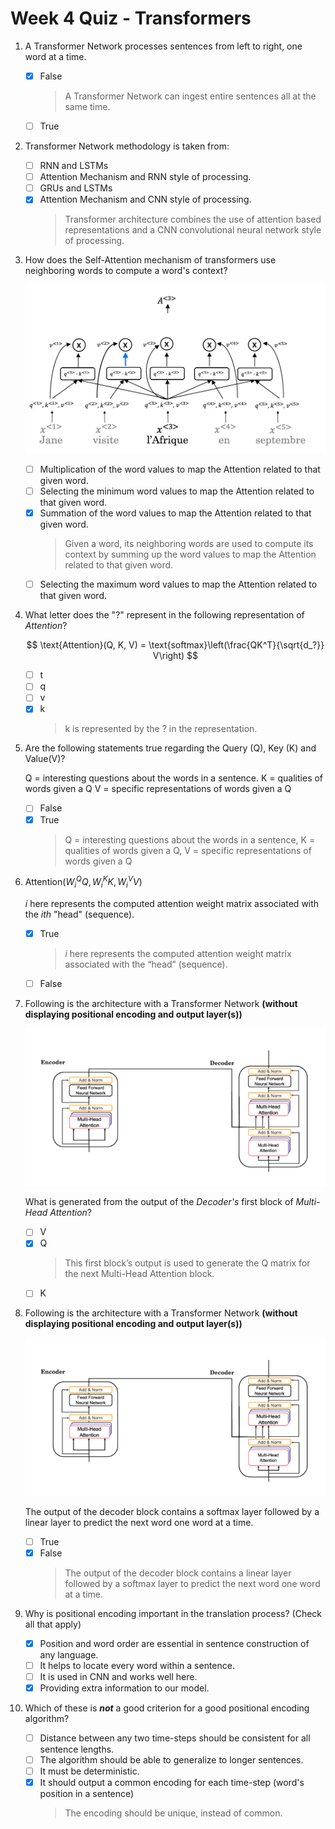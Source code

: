 # Week 4 Quiz - Transformers

1. A Transformer Network processes sentences from left to right, one word at a time.

    - [X] False
        > A Transformer Network can ingest entire sentences all at the same time.
    - [ ] True

2. Transformer Network methodology is taken from:

    - [ ] RNN and LSTMs
    - [ ] Attention Mechanism and RNN style of processing.
    - [ ] GRUs and LSTMs
    - [X] Attention Mechanism and CNN style of processing.
        > Transformer architecture combines the use of attention based representations and a CNN convolutional neural network style of processing.

3. How does the Self-Attention mechanism of transformers use neighboring words to compute a word's context?

    ![Alt text](trans-1.png)

    - [ ] Multiplication of the word values to map the Attention related to that given word.
    - [ ] Selecting the minimum word values to map the Attention related to that given word.
    - [X] Summation of the word values to map the Attention related to that given word.
        > Given a word, its neighboring words are used to compute its context by summing up the word values to map the Attention related to that given word.
    - [ ] Selecting the maximum word values to map the Attention related to that given word.

4. What letter does the "?" represent in the following representation of *Attention*?

    $$
        \text{Attention}(Q, K, V) = \text{softmax}\left(\frac{QK^T}{\sqrt{d_?}} V\right)
    $$

    - [ ] t
    - [ ] q
    - [ ] v
    - [X] k
        > k is represented by the ? in the representation.

5. Are the following statements true regarding the Query (Q), Key (K) and Value(V)?

    Q = interesting questions about the words in a sentence.
    K = qualities of words given a Q
    V = specific representations of words given a Q

    - [ ] False
    - [X] True
        > Q = interesting questions about the words in a sentence, K = qualities of words given a Q, V = specific representations of words given a Q

6. $\text{Attention}(W_i^Q Q, W_i^K K, W_i^V V)$

    $i$ here represents the computed attention weight matrix associated with the $ith$ "head" (sequence).

    - [X] True
        > *i* here represents the computed attention weight matrix associated with the “head” (sequence).
    - [ ] False

7. Following is the architecture with a Transformer Network **(without displaying positional encoding and output layer(s))**

    ![Alt text](trans-2.png)

    What is generated from the output of the *Decoder's* first block of *Multi-Head Attention*?

    - [ ] V
    - [X] Q
        > This first block’s output is used to generate the Q matrix for the next Multi-Head Attention block.
    - [ ] K

8. Following is the architecture with a Transformer Network **(without displaying positional encoding and output layer(s))**

    ![Alt text](trans-2.png)

    The output of the decoder block contains a softmax layer followed by a linear layer to predict the next word one word at a time.

    - [ ] True
    - [X] False
        > The output of the decoder block contains a linear layer followed by a softmax layer to predict the next word one word at a time.

9. Why is positional encoding important in the translation process? (Check all that apply)

    - [X] Position and word order are essential in sentence construction of any language.
    - [ ] It helps to locate every word within a sentence.
    - [ ] It is used in CNN and works well here.
    - [X] Providing extra information to our model.

10. Which of these is ***not*** a good criterion for a good positional encoding algorithm?

    - [ ] Distance between any two time-steps should be consistent for all sentence lengths.
    - [ ] The algorithm should be able to generalize to longer sentences.
    - [ ] It must be deterministic.
    - [X] It should output a common encoding for each time-step (word's position in a sentence)
        > The encoding should be unique, instead of common.
